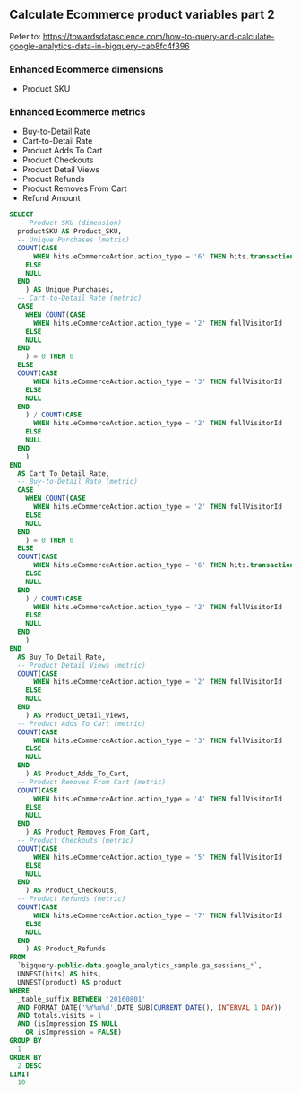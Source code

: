 ## Calculate Ecommerce product variables part 2

Refer to: https://towardsdatascience.com/how-to-query-and-calculate-google-analytics-data-in-bigquery-cab8fc4f396

### Enhanced Ecommerce dimensions
- Product SKU
### Enhanced Ecommerce metrics
- Buy-to-Detail Rate
- Cart-to-Detail Rate
- Product Adds To Cart
- Product Checkouts
- Product Detail Views
- Product Refunds
- Product Removes From Cart
- Refund Amount

```SQL
SELECT
  -- Product SKU (dimension)
  productSKU AS Product_SKU,
  -- Unique Purchases (metric)
  COUNT(CASE
      WHEN hits.eCommerceAction.action_type = '6' THEN hits.transaction.transactionId
    ELSE
    NULL
  END
    ) AS Unique_Purchases,
  -- Cart-to-Detail Rate (metric)
  CASE
    WHEN COUNT(CASE
      WHEN hits.eCommerceAction.action_type = '2' THEN fullVisitorId
    ELSE
    NULL
  END
    ) = 0 THEN 0
  ELSE
  COUNT(CASE
      WHEN hits.eCommerceAction.action_type = '3' THEN fullVisitorId
    ELSE
    NULL
  END
    ) / COUNT(CASE
      WHEN hits.eCommerceAction.action_type = '2' THEN fullVisitorId
    ELSE
    NULL
  END
    )
END
  AS Cart_To_Detail_Rate,
  -- Buy-to-Detail Rate (metric)
  CASE
    WHEN COUNT(CASE
      WHEN hits.eCommerceAction.action_type = '2' THEN fullVisitorId
    ELSE
    NULL
  END
    ) = 0 THEN 0
  ELSE
  COUNT(CASE
      WHEN hits.eCommerceAction.action_type = '6' THEN hits.transaction.transactionId
    ELSE
    NULL
  END
    ) / COUNT(CASE
      WHEN hits.eCommerceAction.action_type = '2' THEN fullVisitorId
    ELSE
    NULL
  END
    )
END
  AS Buy_To_Detail_Rate,
  -- Product Detail Views (metric)
  COUNT(CASE
      WHEN hits.eCommerceAction.action_type = '2' THEN fullVisitorId
    ELSE
    NULL
  END
    ) AS Product_Detail_Views,
  -- Product Adds To Cart (metric)
  COUNT(CASE
      WHEN hits.eCommerceAction.action_type = '3' THEN fullVisitorId
    ELSE
    NULL
  END
    ) AS Product_Adds_To_Cart,
  -- Product Removes From Cart (metric)
  COUNT(CASE
      WHEN hits.eCommerceAction.action_type = '4' THEN fullVisitorId
    ELSE
    NULL
  END
    ) AS Product_Removes_From_Cart,
  -- Product Checkouts (metric)
  COUNT(CASE
      WHEN hits.eCommerceAction.action_type = '5' THEN fullVisitorId
    ELSE
    NULL
  END
    ) AS Product_Checkouts,
  -- Product Refunds (metric)
  COUNT(CASE
      WHEN hits.eCommerceAction.action_type = '7' THEN fullVisitorId
    ELSE
    NULL
  END
    ) AS Product_Refunds
FROM
  `bigquery-public-data.google_analytics_sample.ga_sessions_*`,
  UNNEST(hits) AS hits,
  UNNEST(product) AS product
WHERE
  _table_suffix BETWEEN '20160801'
  AND FORMAT_DATE('%Y%m%d',DATE_SUB(CURRENT_DATE(), INTERVAL 1 DAY))
  AND totals.visits = 1
  AND (isImpression IS NULL
    OR isImpression = FALSE)
GROUP BY
  1
ORDER BY
  2 DESC
LIMIT
  10
